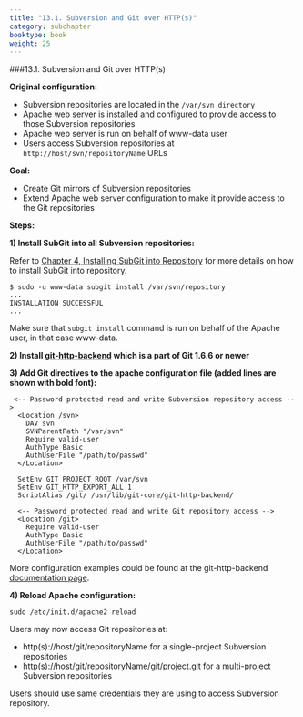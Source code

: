 ```yaml
---
title: "13.1. Subversion and Git over HTTP(s)"
category: subchapter
booktype: book
weight: 25
---
```

###13.1. Subversion and Git over HTTP(s)

**Original configuration:**

+ Subversion repositories are located in the `/var/svn directory`
+ Apache web server is installed and configured to provide access to those Subversion repositories
+ Apache web server is run on behalf of www-data user
+ Users access Subversion repositories at `http://host/svn/repositoryName` URLs

**Goal:**

+ Create Git mirrors of Subversion repositories
+ Extend Apache web server configuration to make it provide access to the Git repositories

**Steps:**

**1) Install SubGit into all Subversion repositories:**

Refer to [Chapter 4, Installing SubGit into Repository](#7) for more details on how to install SubGit into repository.

    $ sudo -u www-data subgit install /var/svn/repository
    ...
    INSTALLATION SUCCESSFUL
    ...

Make sure that `subgit install` command is run on behalf of the Apache user, in that case www-data.

**2) Install [git-http-backend](http://schacon.github.com/git/git-http-backend.html) which is a part of Git 1.6.6 or newer**

**3) Add Git directives to the apache configuration file (added lines are shown with bold font):**

     <-- Password protected read and write Subversion repository access -->
      <Location /svn>
        DAV svn
        SVNParentPath "/var/svn"
        Require valid-user
        AuthType Basic
        AuthUserFile "/path/to/passwd"
      </Location>

      SetEnv GIT_PROJECT_ROOT /var/svn
      SetEnv GIT_HTTP_EXPORT_ALL 1
      ScriptAlias /git/ /usr/lib/git-core/git-http-backend/

      <-- Password protected read and write Git repository access -->
      <Location /git>
        Require valid-user
        AuthType Basic
        AuthUserFile "/path/to/passwd"
      </Location>

More configuration examples could be found at the git-http-backend [documentation page](http://schacon.github.com/git/git-http-backend.html).

**4) Reload Apache configuration:**

    sudo /etc/init.d/apache2 reload

Users may now access Git repositories at:

+ http(s)://host/git/repositoryName for a single-project Subversion repositories
+ http(s)://host/git/repositoryName/git/project.git for a multi-project Subversion repositories

Users should use same credentials they are using to access Subversion repository.